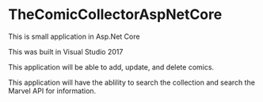 # TheComicCollectorAspNetCore
This is small application in Asp.Net Core

This was built in Visual Studio 2017

This application will be able to add, update, and delete comics.

This application will have the ablility to search the collection and search the Marvel API for information.
